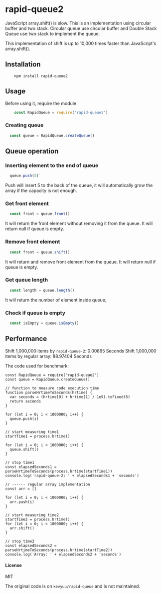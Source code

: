 rapid-queue2
=============
JavaScript array.shift() is slow. This is an implementation using circular buffer and two stack. Circular queue use circular buffer and Double Stack Queue use two stack to implement the queue.

This implementation of shift is up to 10,000 times faster than JavaScript's array.shift().

## Installation

```shell
	npm install rapid-queue2
```

## Usage

Before using it, require the module

```js
	const RapidQueue = require('rapid-queue2')
```

### Creating queue

```js
  const queue = RapidQueue.createQueue()
```

## Queue operation


### Inserting element to the end of queue

```js
  queue.push(5)`
```

Push will insert 5 to the back of the queue, it will automatically grow the array if the capacity is not enough.

### Get front element

```js
  const front = queue.front()
```

It will return the front element without removing it from the queue. It will return null if queue is empty.

### Remove front element

```js
  const front = queue.shift()
```

It will return and remove front element from the queue. It will return null if queue is empty.

### Get queue length

```js
  const length = queue.length()
```

It will return the number of element inside queue;

### Check if queue is empty

```js
  const isEmpty = queue.isEmpty()
```

## Performance

Shift 1,000,000 items by `rapid-queue-2`: 0.00865 Seconds
Shift 1,000,000 items by regular array: 88.97404 Seconds

The code used for benchmark:
```
const RapidQueue = require('rapid-queue2')
const queue = RapidQueue.createQueue()

// function to measure code execution time
function parseHrtimeToSeconds(hrtime) {
  var seconds = (hrtime[0] + hrtime[1] / 1e9).toFixed(5)
  return seconds
}

for (let i = 0; i < 1000000; i++) {
  queue.push(i)
}

// start measuring time1
startTime1 = process.hrtime()

for (let i = 0; i < 1000000; i++) {
  queue.shift()
}

// stop time1
const elapsedSeconds1 = parseHrtimeToSeconds(process.hrtime(startTime1))
console.log('rapid-queue-2: ' + elapsedSeconds1 + 'seconds')

// ------ regular array implementation
const arr = []

for (let i = 0; i < 1000000; i++) {
  arr.push(i)
}

// start measuring time2
startTime2 = process.hrtime()
for (let i = 0; i < 1000000; i++) {
  arr.shift()
}

// stop time2
const elapsedSeconds2 = parseHrtimeToSeconds(process.hrtime(startTime2))
console.log('Array: ' + elapsedSeconds2 + 'seconds')
```

#### License
MIT

The original code is on `kevyuu/rapid-queue` and is not maintained.
